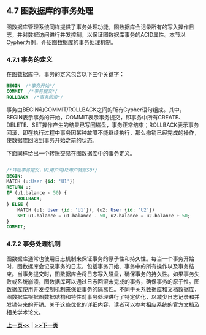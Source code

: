## 4.7 图数据库的事务处理
图数据库管理系统同样提供了事务处理功能。图数据库会记录所有的写入操作日志，并对数据访问进行并发控制，以保证图数据库事务的ACID属性。本节以Cypher为例，介绍图数据库的事务处理机制。

### 4.7.1 事务的定义

在图数据库中，事务的定义包含以下三个关键字：

```SQL
BEGIN  /*事务开始*/
COMMIT  /*事务提交*/
ROLLBACK  /*事务回滚*/
```

事务由BEGIN和COMMIT/ROLLBACK之间的所有Cypher语句组成。其中，BEGIN表示事务的开始，COMMIT表示事务提交，即事务中所有CREATE、DELETE、SET操作产生的结果已写回磁盘，事务正常结束；ROLLBACK表示事务回滚，即在执行过程中事务因某种故障不能继续执行，那么撤销已经完成的操作，使数据库回滚到事务开始之前的状态。

下面同样给出一个转账交易在图数据库中的事务定义。

```SQL

/*转账事务定义，U1用户向U2用户转账50*/
BEGIN;
MATCH (u:User {id: 'U1'})
RETURN u;
IF (u1.balance < 50) {
    ROLLBACK;
} ELSE {
    MATCH (u1: User {id: 'U1'}), (u2: User {id: 'U2'})
    SET u1.balance = u1.balance - 50, u2.balance = u2.balance + 50;
}
COMMIT;
```

### 4.7.2  事务处理机制

图数据库通常也使用日志机制来保证事务的原子性和持久性。每当一个事务开始时，图数据库会记录事务的日志，包括事务开始、事务中的所有操作以及事务结束。当事务提交时，图数据库会将日志写入磁盘，确保事务的持久性。如果事务失败或系统崩溃，图数据库可以通过日志回滚未完成的事务，确保事务的原子性。图数据库使用并发控制机制来保证事务的隔离性。不同于关系数据库和文档数据库，图数据库根据图数据结构和特性对事务处理进行了特定优化，以减少日志记录和并发锁带来的开销。关于这些优化的详细内容，读者可以参考相应系统的官方文档及相关学术论文。
<!-- 在图数据库中，事务是基于锁定机制来实现隔离性的。当一个事务访问某个节点或关系时，图数据库会自动为该节点或关系加锁，防止其他事务对其进行修改，直到当前事务提交或回滚。这种锁定机制确保了事务的隔离性，避免了并发访问导致的数据不一致问题。 -->

[**上一页<<**](chapter4.6-D.md) | [**>>下一页**](chapter5.1.md)



